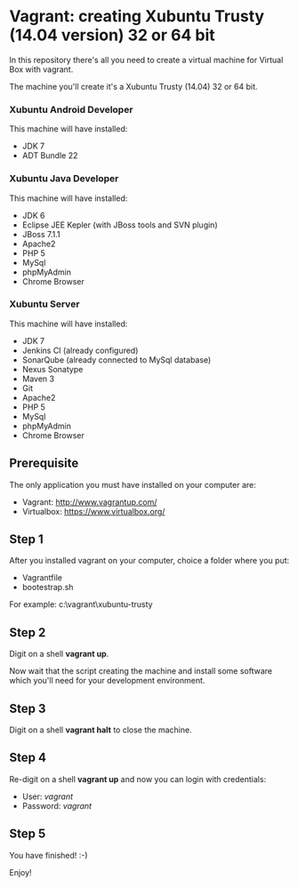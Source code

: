 Vagrant: creating Xubuntu Trusty (14.04 version) 32 or 64 bit
=======

In this repository there's all you need to create a virtual machine for Virtual Box with vagrant.

The machine you'll create it's a Xubuntu Trusty (14.04) 32 or 64 bit.

### Xubuntu Android Developer

This machine will have installed:
* JDK 7
* ADT Bundle 22

### Xubuntu Java Developer

This machine will have installed:
* JDK 6
* Eclipse JEE Kepler (with JBoss tools and SVN plugin)
* JBoss 7.1.1
* Apache2
* PHP 5
* MySql
* phpMyAdmin
* Chrome Browser

### Xubuntu Server

This machine will have installed:
* JDK 7
* Jenkins CI (already configured)
* SonarQube (already connected to MySql database)
* Nexus Sonatype
* Maven 3
* Git
* Apache2
* PHP 5
* MySql
* phpMyAdmin
* Chrome Browser

## Prerequisite
The only application you must have installed on your computer are:
* Vagrant: http://www.vagrantup.com/
* Virtualbox: https://www.virtualbox.org/

## Step 1

After you installed vagrant on your computer, choice a folder where you put:
* Vagrantfile
* bootestrap.sh

For example: c:\vagrant\xubuntu-trusty

## Step 2

Digit on a shell **vagrant up**.

Now wait that the script creating the machine and install some software which you'll need for your development environment.

## Step 3

Digit on a shell **vagrant halt** to close the machine.

## Step 4

Re-digit on a shell **vagrant up** and now you can login with credentials:
* User: *vagrant*
* Password: *vagrant*

## Step 5

You have finished! :-)

Enjoy!
